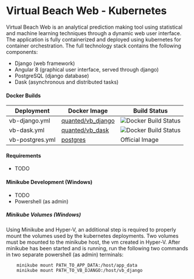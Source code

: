 # Virtual Beach Web - Kubernetes

Virtual Beach Web is an analytical prediction making tool using statistical and machine learning techniques through a dynamic web user interface. The application is fully containerized and deployed using kubernetes for container orchestration. The full technology stack contains the following components:
  - Django (web framework)
  - Angular 8 (graphical user interface, served through django)
  - PostgreSQL (django database)
  - Dask (asynchronous and distributed tasks)
 
#### Docker Builds
| Deployment | Docker Image | Build Status |
| ---------- | ------------ | ------------ | 
| vb-django.yml | [quanted/vb_django](https://cloud.docker.com/u/quanted/repository/docker/quanted/vb_django) | ![Docker Build Status](https://img.shields.io/docker/cloud/build/quanted/vb_django.svg) |
| vb-dask.yml | [quanted/vb_dask ](https://cloud.docker.com/u/quanted/repository/docker/quanted/vb_dask) | ![Docker Build Status](https://img.shields.io/docker/cloud/build/quanted/vb_dask.svg) |
| vb-postgres.yml | [postgres ](https://cloud.docker.com/u/quanted/repository/docker/postgres) | Official Image |

#### Requirements
 - TODO

#### Minikube Development (Windows)
 - TODO
 - Powershell (as admin)

##### Minikube Volumes (Windows)
Using Minikube and Hyper-V, an additional step is required to properly mount the volumes used by the kubernetes deployments. Two volumes must be mounted to the minikube host, the vm created in Hyper-V. After minikube has been started and is running, run the following two commands in two separate powershell (as admin) terminals:
```
    minikube mount PATH_TO_APP_DATA:/host/app_data
    minikube mount PATH_TO_VB_DJANGO:/host/vb_django
```
